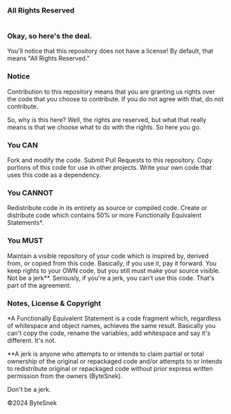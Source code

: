 ###
### All Rights Reserved
#

### Okay, so here's the deal.

You'll notice that this repository does not have a license! By default, that means "All Rights Reserved."

### Notice

Contribution to this repository means that you are granting us rights over the code that you choose to contribute. If
you do not agree with that, do not contribute.

So, why is this here? Well, the rights are reserved, but what that really means is that we choose what to do with the
rights. So here you go.

### You CAN

Fork and modify the code.
Submit Pull Requests to this repository.
Copy portions of this code for use in other projects.
Write your own code that uses this code as a dependency.

### You CANNOT

Redistribute code in its entirety as source or compiled code.
Create or distribute code which contains 50% or more Functionally Equivalent Statements*.

### You MUST

Maintain a visible repository of your code which is inspired by, derived from, or copied from this code. Basically, if
  you use it, pay it forward. You keep rights to your OWN code, but you still must make your source visible.
Not be a jerk**. Seriously, if you're a jerk, you can't use this code. That's part of the agreement.

### Notes, License & Copyright

*A Functionally Equivalent Statement is a code fragment which, regardless of whitespace and object names, achieves the
same result. Basically you can't copy the code, rename the variables, add
whitespace and say it's different. It's not.

**A jerk is anyone who attempts to or intends to claim partial or total ownership of the original or repackaged code
and/or attempts to or intends to redistribute original or repackaged code without prior express written permission from
the owners (ByteSnek).

Don't be a jerk.

©2024 ByteSnek

#